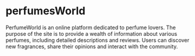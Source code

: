 # perfumesWorld
PerfumeWorld is an online platform dedicated to perfume lovers. The purpose of the site is to provide a wealth of information about various perfumes, including detailed descriptions and reviews. Users can discover new fragrances, share their opinions and interact with the community.
